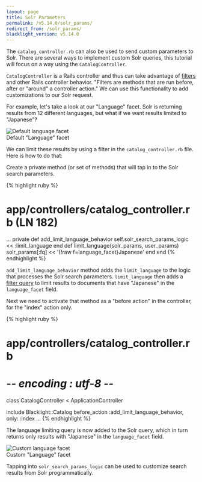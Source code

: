 ```yaml
---
layout: page
title: Solr Parameters
permalink: /v5.14.0/solr_params/
redirect_from: /solr_params/
blacklight_version: v5.14.0
---
```


The `catalog_controller.rb` can also be used to send custom parameters to Solr. There are several ways to implement custom Solr queries, this tutorial will focus on a way using the `CatalogController`.

`CatalogController` is a Rails controller and thus can take advantage of [filters](http://guides.rubyonrails.org/action_controller_overview.html#filters) and other Rails controller behavior. "Filters are methods that are run before, after or "around" a controller action." We can use this functionality to add customizations to our Solr request.

For example, let's take a look at our "Language" facet. Solr is returning results from 12 different languages, but what if we want results limited to "Japanese"?

<div class='image-well'>
  <img src='{{ site.baseurl }}/public/images/default-language-facet.jpg' alt='Default language facet' />
  <div class='caption'>Default "Language" facet</div>
</div>

We can limit these results by using a filter in the `catalog_controller.rb` file. Here is how to do that:

Create a private method (or set of methods) that will tap in to the Solr search parameters.

{% highlight ruby %}
# app/controllers/catalog_controller.rb (LN 182)
...
  private
  def add_limit_language_behavior
    self.solr_search_params_logic << :limit_language
  end
  def limit_language(solr_params, user_params)
    solr_params[:fq] << '{!raw f=language_facet}Japanese'
  end
end
{% endhighlight %}

`add_limit_language_behavior` method adds the `limit_language` to the logic that processes the Solr search parameters. `limit_language` then adds a [filter query](https://wiki.apache.org/solr/CommonQueryParameters#fq) to limit results to documents that have "Japanese" in the `language_facet` field.

Next we need to activate that method as a "before action" in the controller, for the "index" action only.

{% highlight ruby %}
# app/controllers/catalog_controller.rb
# -*- encoding : utf-8 -*-
class CatalogController < ApplicationController

  include Blacklight::Catalog
  before_action :add_limit_language_behavior, only: :index
  ...
{% endhighlight %}

The language limiting query is now added to the Solr query, which in turn returns only results with "Japanese" in the `language_facet` field.

<div class='image-well'>
  <img src='{{ site.baseurl }}/public/images/custom-language-facet.jpg' alt='Custom language facet' />
  <div class='caption'>Custom "Language" facet</div>
</div>

Tapping into `solr_search_params_logic` can be used to customize search results from Solr programmatically.
